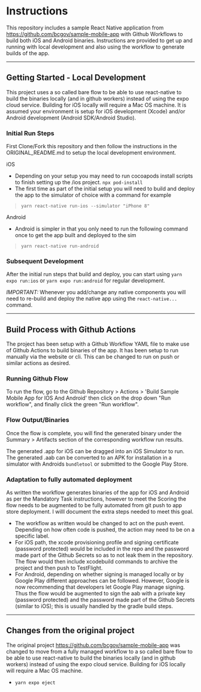 # Instructions
This repository includes a sample React Native application from https://github.com/bcgov/sample-mobile-app with Github Workflows to build both iOS and Android binaries.
Instructions are provided to get up and running with local development and also using the workflow to generate builds of the app.

---

## Getting Started - Local Development
This project uses a so called bare flow to be able to use react-native to build the binaries locally (and in github workers) instead of using the expo cloud service. 
Building for iOS locally will require a Mac OS machine.
It is assumed your environment is setup for iOS development (Xcode) and/or Android development (Android SDK/Android Studio).

### Initial Run Steps
First Clone/Fork this repository and then follow the instructions in the ORIGINAL_README.md to setup the local development environment.

iOS
- Depending on your setup you may need to run cocoapods install scripts to finish setting up the /ios project. `npx pod-install`
- The first time as part of the initial setup you will need to build and deploy the app to the simulator of choice with a command for example
> `yarn react-native run-ios --simulator "iPhone 8"`

Android
- Android is simpler in that you only need to run the following command once to get the app built and deployed to the sim

> `yarn react-native run-android`

### Subsequent Development
After the initial run steps that build and deploy, you can start using `yarn expo run:ios` or `yarn expo run:android` for regular development.

*IMPORTANT:* Whenever you add/change any native components you will need to re-build and deploy the native app using the `react-native...` command.

---

## Build Process with Github Actions
The project has been setup with a Github Workflow YAML file to make use of Github Actions to build binaries of the app.
It has been setup to run manually via the website or cli. This can be changed to run on push or similar actions as desired.

### Running Github Flow
To run the flow, go to the Github Repository > Actions > 'Build Sample Mobile App for IOS And Android' then click on the drop down "Run workflow", and finally click the green "Run workflow".

### Flow Output/Binaries
Once the flow is complete, you will find the generated binary under the Summary > Artifacts section of the corresponding workflow run results.


The generated .app for iOS can be dragged into an iOS Simulator to run. The generated .aab can be converted to an APK for installation in a simulator with Androids `bundletool` or submitted to the Google Play Store.

### Adaptation to fully automated deployment
As written the workflow generates binaries of the app for iOS and Android as per the Mandatory Task instructions, however to meet the Scoring the flow needs to be augmented to be fully automated from git push to app store deployment. I willl document the extra steps needed to meet this goal.

- The workflow as written would be changed to act on the push event. Depending on how often code is pushed, the action may need to be on a specific label.
- For iOS path, the xcode provisioning profile and signing certificate (password protected) would be included in the repo and the password made part of the Github Secrets so as to not leak them in the repository. The flow would then include xcodebuild commands to archive the project and then push to TestFlight.
- For Android, depending on whether signing is managed locally or by Google Play different approaches can be followed. However, Google is now recommending that developers let Google Play manage signing. Thus the flow would be augmented to sign the aab with a private key (password protected) and the password made part of the Github Secrets (similar to iOS); this is usually handled by the gradle build steps.


---

## Changes from the original project
The original project https://github.com/bcgov/sample-mobile-app was changed to move from a fully managed workflow to a so called bare flow to be able to use react-native to build the binaries locally (and in github workers) instead of using the expo cloud service. Building for iOS locally will require a Mac OS machine.

- `yarn expo eject`